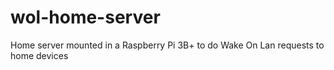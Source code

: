 # wol-home-server
Home server mounted in a Raspberry Pi 3B+ to do Wake On Lan requests to home devices
